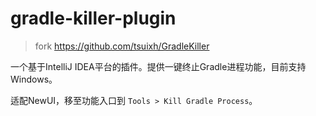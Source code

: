 # gradle-killer-plugin

> fork https://github.com/tsuixh/GradleKiller

一个基于IntelliJ IDEA平台的插件。提供一键终止Gradle进程功能，目前支持Windows。

适配NewUI，移至功能入口到 `Tools > Kill Gradle Process`。


